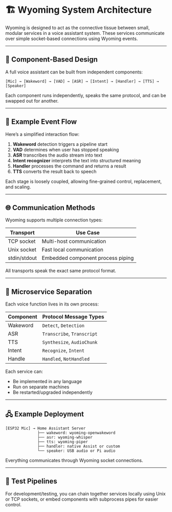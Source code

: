# 🏗️ Wyoming System Architecture

Wyoming is designed to act as the connective tissue between small, modular services in a voice assistant system. These services communicate over simple socket-based connections using Wyoming events.

---

## 🧩 Component-Based Design

A full voice assistant can be built from independent components:

```
[Mic] → [Wakeword] → [VAD] → [ASR] → [Intent] → [Handler] → [TTS] → [Speaker]
```

Each component runs independently, speaks the same protocol, and can be swapped out for another.

---

## 🔁 Example Event Flow

Here’s a simplified interaction flow:

1. **Wakeword** detection triggers a pipeline start
2. **VAD** determines when user has stopped speaking
3. **ASR** transcribes the audio stream into text
4. **Intent recognizer** interprets the text into structured meaning
5. **Handler** processes the command and returns a result
6. **TTS** converts the result back to speech

Each stage is loosely coupled, allowing fine-grained control, replacement, and scaling.

---

## 🌐 Communication Methods

Wyoming supports multiple connection types:

| Transport         | Use Case                             |
|------------------|--------------------------------------|
| TCP socket       | Multi-host communication             |
| Unix socket      | Fast local communication             |
| stdin/stdout     | Embedded component process piping    |

All transports speak the exact same protocol format.

---

## 🧱 Microservice Separation

Each voice function lives in its own process:

| Component | Protocol Message Types |
|----------|--------------------------|
| Wakeword | `Detect`, `Detection`    |
| ASR      | `Transcribe`, `Transcript` |
| TTS      | `Synthesize`, `AudioChunk` |
| Intent   | `Recognize`, `Intent`    |
| Handle   | `Handled`, `NotHandled`  |

Each service can:
- Be implemented in any language
- Run on separate machines
- Be restarted/upgraded independently

---

## 🖧 Example Deployment

```
[ESP32 Mic] → Home Assistant Server
              ├── wakeword: wyoming-openwakeword
              ├── asr: wyoming-whisper
              ├── tts: wyoming-piper
              ├── handler: native Assist or custom
              └── speaker: USB audio or Pi audio
```

Everything communicates through Wyoming socket connections.

---

## 🧪 Test Pipelines

For development/testing, you can chain together services locally using Unix or TCP sockets, or embed components with subprocess pipes for easier control.

